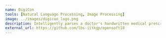 ```yaml
---
name: DigiCon 
tools: [Natural Language Processing, Image Processing]
image: ../images/digicon_logo.png
description: Intelligently parses a doctor's handwritten medical prescription using NLP and Image Processing ; Bagging 1st position in the competition.
external_url: https://github.com/lbs-iitkgp/opensoft18
---
```


